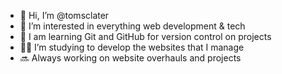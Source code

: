 - 👋 Hi, I’m @tomsclater
- 👀 I’m interested in everything web development & tech
- 🌿 I am learning Git and GitHub for version control on projects
- 👨‍💻 I’m studying to develop the websites that I manage
- 🔜 Always working on website overhauls and projects
<!---
tomsclater/tomsclater is a ✨ special ✨ repository because its `README.md` (this file) appears on your GitHub profile.
You can click the Preview link to take a look at your changes.
--->
